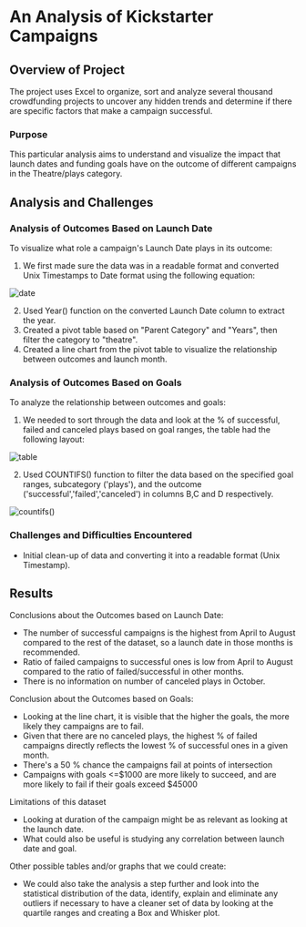 # An Analysis of Kickstarter Campaigns

## Overview of Project

The project uses Excel to organize, sort and analyze several thousand crowdfunding projects to uncover any hidden trends and determine if there are specific factors that make a campaign successful.

### Purpose

This particular analysis aims to understand and visualize the impact that launch dates and funding goals have on the outcome of different campaigns in the Theatre/plays category.

## Analysis and Challenges

### Analysis of Outcomes Based on Launch Date
To visualize what role a campaign's Launch Date plays in its outcome:
1. We first made sure the data was in a readable format and converted Unix Timestamps to Date format using the following equation: 

![date](https://user-images.githubusercontent.com/79415699/108647945-e49f8a80-7487-11eb-8ff4-e82e4f00e7be.JPG)

2. Used Year() function on the converted Launch Date column to extract the year. 
3. Created a pivot table based on "Parent Category" and "Years", then filter the category to "theatre".
5. Created a line chart from the pivot table to visualize the relationship between outcomes and launch month. 


### Analysis of Outcomes Based on Goals
To analyze the relationship between outcomes and goals:
1. We needed to sort through the data and look at the % of successful, failed and canceled plays based on goal ranges, the table had the following layout:

![table](https://user-images.githubusercontent.com/79415699/108647933-de111300-7487-11eb-8795-1b11a6d0d2e9.JPG)

2. Used COUNTIFS() function to filter the data based on the specified goal ranges, subcategory ('plays'), and the outcome ('successful','failed','canceled') in columns B,C and D respectively. 

![countifs()](https://user-images.githubusercontent.com/79415699/108647954-e9fcd500-7487-11eb-88ef-7a67e5ddf090.JPG)


### Challenges and Difficulties Encountered
* Initial clean-up of data and converting it into a readable format (Unix Timestamp).


## Results

Conclusions about the Outcomes based on Launch Date:
* The number of successful campaigns is the highest from April to August compared to the rest of the dataset, so a launch date in those months is recommended. 
* Ratio of failed campaigns to successful ones is low from April to August compared to the ratio of failed/successful in other months. 
* There is no information on number of canceled plays in October. 

Conclusion about the Outcomes based on Goals:
* Looking at the line chart, it is visible that the higher the goals, the more likely they campaigns are to fail. 
* Given that there are no canceled plays, the highest  % of failed campaigns directly reflects the lowest % of successful ones in a given month. 
* There's a 50 % chance the campaigns fail at points of intersection
* Campaigns with goals <=$1000 are more likely to succeed, and are more likely to fail if their goals exceed $45000

Limitations of this dataset
* Looking at duration of the campaign might be as relevant as looking at the launch date. 
* What could also be useful is studying any correlation between launch date and goal. 

Other possible tables and/or graphs that we could create:
* We could also take the analysis a step further and look into the statistical distribution of the data, identify, explain and eliminate any outliers if necessary to have a cleaner set of data by looking at the quartile ranges and creating a Box and Whisker plot.
